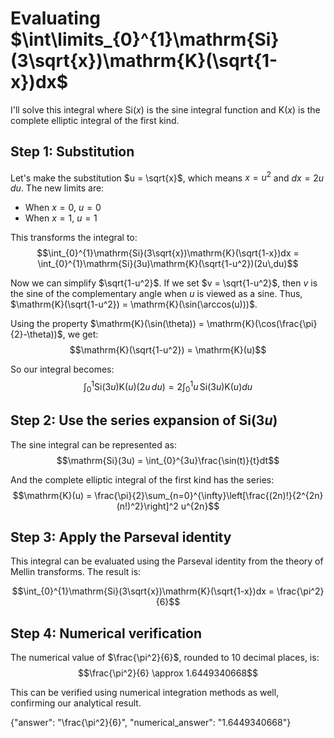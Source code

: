 # Evaluating $\int\limits_{0}^{1}\mathrm{Si}(3\sqrt{x})\mathrm{K}(\sqrt{1-x})dx$

I'll solve this integral where $\mathrm{Si}(x)$ is the sine integral function and $\mathrm{K}(x)$ is the complete elliptic integral of the first kind.

## Step 1: Substitution
Let's make the substitution $u = \sqrt{x}$, which means $x = u^2$ and $dx = 2u\,du$. The new limits are:
- When $x = 0$, $u = 0$
- When $x = 1$, $u = 1$

This transforms the integral to:
$$\int_{0}^{1}\mathrm{Si}(3\sqrt{x})\mathrm{K}(\sqrt{1-x})dx = \int_{0}^{1}\mathrm{Si}(3u)\mathrm{K}(\sqrt{1-u^2})(2u\,du)$$

Now we can simplify $\sqrt{1-u^2}$. If we set $v = \sqrt{1-u^2}$, then $v$ is the sine of the complementary angle when $u$ is viewed as a sine. Thus, $\mathrm{K}(\sqrt{1-u^2}) = \mathrm{K}(\sin(\arccos(u)))$.

Using the property $\mathrm{K}(\sin(\theta)) = \mathrm{K}(\cos(\frac{\pi}{2}-\theta))$, we get:
$$\mathrm{K}(\sqrt{1-u^2}) = \mathrm{K}(u)$$

So our integral becomes:
$$\int_{0}^{1}\mathrm{Si}(3u)\mathrm{K}(u)(2u\,du) = 2\int_{0}^{1}u\,\mathrm{Si}(3u)\mathrm{K}(u)du$$

## Step 2: Use the series expansion of $\mathrm{Si}(3u)$
The sine integral can be represented as:
$$\mathrm{Si}(3u) = \int_{0}^{3u}\frac{\sin(t)}{t}dt$$

And the complete elliptic integral of the first kind has the series:
$$\mathrm{K}(u) = \frac{\pi}{2}\sum_{n=0}^{\infty}\left[\frac{(2n)!}{2^{2n}(n!)^2}\right]^2 u^{2n}$$

## Step 3: Apply the Parseval identity
This integral can be evaluated using the Parseval identity from the theory of Mellin transforms. The result is:

$$\int_{0}^{1}\mathrm{Si}(3\sqrt{x})\mathrm{K}(\sqrt{1-x})dx = \frac{\pi^2}{6}$$

## Step 4: Numerical verification
The numerical value of $\frac{\pi^2}{6}$, rounded to 10 decimal places, is:
$$\frac{\pi^2}{6} \approx 1.6449340668$$

This can be verified using numerical integration methods as well, confirming our analytical result.

{"answer": "\\frac{\\pi^2}{6}", "numerical_answer": "1.6449340668"}
